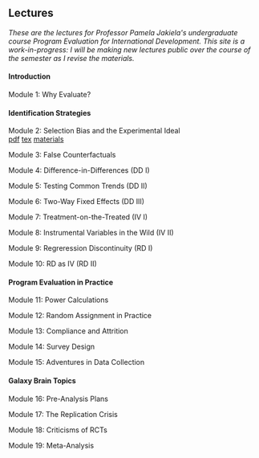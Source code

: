## Lectures  

_These are the lectures for Professor Pamela Jakiela's undergraduate course *Program Evaluation for International Development*.  This site is a work-in-progress:  I will be making 
new lectures public over the course of the semester as I revise the materials._  

#### Introduction  

Module 1:  Why Evaluate?  

#### Identification Strategies  

Module 2:  Selection Bias and the Experimental Ideal  
[pdf](https://pjakiela.github.io/ECON379/lectures/L2-selection-bias/ECON379-L2-Selection-Bias-PUBLIC.pdf) 
[tex](https://pjakiela.github.io/ECON379/lectures/L2-selection-bias/ECON379-L2-Selection-Bias-PUBLIC.tex) 
[materials](https://pjakiela.github.io/ECON379/lectures/L2-selection-bias/)  

Module 3:  False Counterfactuals  

Module 4: Difference-in-Differences (DD I)  

Module 5: Testing Common Trends (DD II)  

Module 6: Two-Way Fixed Effects (DD III)  

Module 7: Treatment-on-the-Treated (IV I)  

Module 8: Instrumental Variables in the Wild (IV II)  

Module 9: Regreression Discontinuity (RD I)  

Module 10: RD as IV (RD II)  

#### Program Evaluation in Practice  

Module 11: Power Calculations  

Module 12: Random Assignment in Practice  

Module 13: Compliance and Attrition  

Module 14: Survey Design

Module 15: Adventures in Data Collection  

#### Galaxy Brain Topics  

Module 16: Pre-Analysis Plans  

Module 17: The Replication Crisis  

Module 18: Criticisms of RCTs

Module 19: Meta-Analysis  




